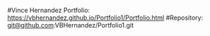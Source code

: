 #Vince Hernandez Portfolio: https://vbhernandez.github.io/Portfolio1/Portfolio.html
#Repository: git@github.com:VBHernandez/Portfolio1.git
